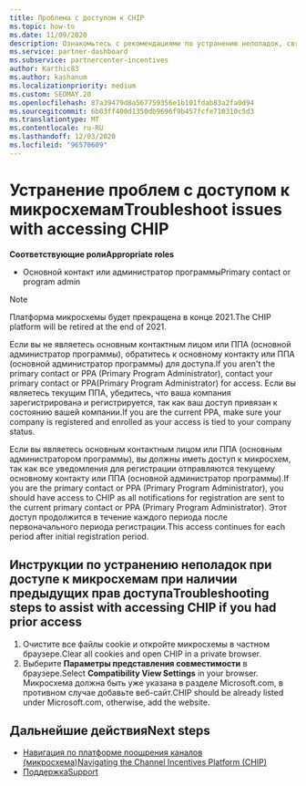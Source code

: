 ```yaml
---
title: Проблема с доступом к CHIP
ms.topic: how-to
ms.date: 11/09/2020
description: Ознакомьтесь с рекомендациями по устранению неполадок, связанных с использованием средства платформы поощрения каналов (микросхема).
ms.service: partner-dashboard
ms.subservice: partnercenter-incentives
author: Karthic83
ms.author: kashanum
ms.localizationpriority: medium
ms.custom: SEOMAY.20
ms.openlocfilehash: 87a39479d8a567759356e1b101fdab83a2fa0d94
ms.sourcegitcommit: 6b03ff400d1350db9696f9b457fcfe710310c5d3
ms.translationtype: MT
ms.contentlocale: ru-RU
ms.lasthandoff: 12/03/2020
ms.locfileid: "96570609"
---
```

# <a name="troubleshoot-issues-with-accessing-chip"></a><span data-ttu-id="f5ed0-103">Устранение проблем с доступом к микросхемам</span><span class="sxs-lookup"><span data-stu-id="f5ed0-103">Troubleshoot issues with accessing CHIP</span></span>

<span data-ttu-id="f5ed0-104">**Соответствующие роли**</span><span class="sxs-lookup"><span data-stu-id="f5ed0-104">**Appropriate roles**</span></span>

- <span data-ttu-id="f5ed0-105">Основной контакт или администратор программы</span><span class="sxs-lookup"><span data-stu-id="f5ed0-105">Primary contact or program admin</span></span>

>[!NOTE]
><span data-ttu-id="f5ed0-106">Платформа микросхемы будет прекращена в конце 2021.</span><span class="sxs-lookup"><span data-stu-id="f5ed0-106">The CHIP platform will be retired at the end of 2021.</span></span>

<span data-ttu-id="f5ed0-107">Если вы не являетесь основным контактным лицом или ППА (основной администратор программы), обратитесь к основному контакту или ППА (основной администратор программы) для доступа.</span><span class="sxs-lookup"><span data-stu-id="f5ed0-107">If you aren't the primary contact or PPA (Primary Program Administrator), contact your primary contact or PPA(Primary Program Administrator) for access.</span></span> <span data-ttu-id="f5ed0-108">Если вы являетесь текущим ППА, убедитесь, что ваша компания зарегистрирована и регистрируется, так как ваш доступ привязан к состоянию вашей компании.</span><span class="sxs-lookup"><span data-stu-id="f5ed0-108">If you are the current PPA, make sure your company is registered and enrolled as your access is tied to your company status.</span></span>

<span data-ttu-id="f5ed0-109">Если вы являетесь основным контактным лицом или ППА (основным администратором программы), вы должны иметь доступ к микросхем, так как все уведомления для регистрации отправляются текущему основному контакту или ППА (основной администратор программы).</span><span class="sxs-lookup"><span data-stu-id="f5ed0-109">If you are the primary contact or PPA (Primary Program Administrator), you should have access to CHIP as all notifications for registration are sent to the current primary contact or PPA (Primary Program Administrator).</span></span> <span data-ttu-id="f5ed0-110">Этот доступ продолжится в течение каждого периода после первоначального периода регистрации.</span><span class="sxs-lookup"><span data-stu-id="f5ed0-110">This access continues for each period after initial registration period.</span></span>

## <a name="troubleshooting-steps-to-assist-with-accessing-chip-if-you-had-prior-access"></a><span data-ttu-id="f5ed0-111">Инструкции по устранению неполадок при доступе к микросхемам при наличии предыдущих прав доступа</span><span class="sxs-lookup"><span data-stu-id="f5ed0-111">Troubleshooting steps to assist with accessing CHIP if you had prior access</span></span>

1. <span data-ttu-id="f5ed0-112">Очистите все файлы cookie и откройте микросхемы в частном браузере.</span><span class="sxs-lookup"><span data-stu-id="f5ed0-112">Clear all cookies and open CHIP in a private browser.</span></span>
1. <span data-ttu-id="f5ed0-113">Выберите **Параметры представления совместимости** в браузере.</span><span class="sxs-lookup"><span data-stu-id="f5ed0-113">Select **Compatibility View Settings** in your browser.</span></span> <span data-ttu-id="f5ed0-114">Микросхема должна быть уже указана в разделе Microsoft.com, в противном случае добавьте веб-сайт.</span><span class="sxs-lookup"><span data-stu-id="f5ed0-114">CHIP should be already listed under Microsoft.com, otherwise, add the website.</span></span>

## <a name="next-steps"></a><span data-ttu-id="f5ed0-115">Дальнейшие действия</span><span class="sxs-lookup"><span data-stu-id="f5ed0-115">Next steps</span></span>

- [<span data-ttu-id="f5ed0-116">Навигация по платформе поощрения каналов (микросхема)</span><span class="sxs-lookup"><span data-stu-id="f5ed0-116">Navigating the Channel Incentives Platform (CHIP)</span></span>](chip-intro.md)
- [<span data-ttu-id="f5ed0-117">Поддержка</span><span class="sxs-lookup"><span data-stu-id="f5ed0-117">Support</span></span>](report-problems-with-partner-center.md)